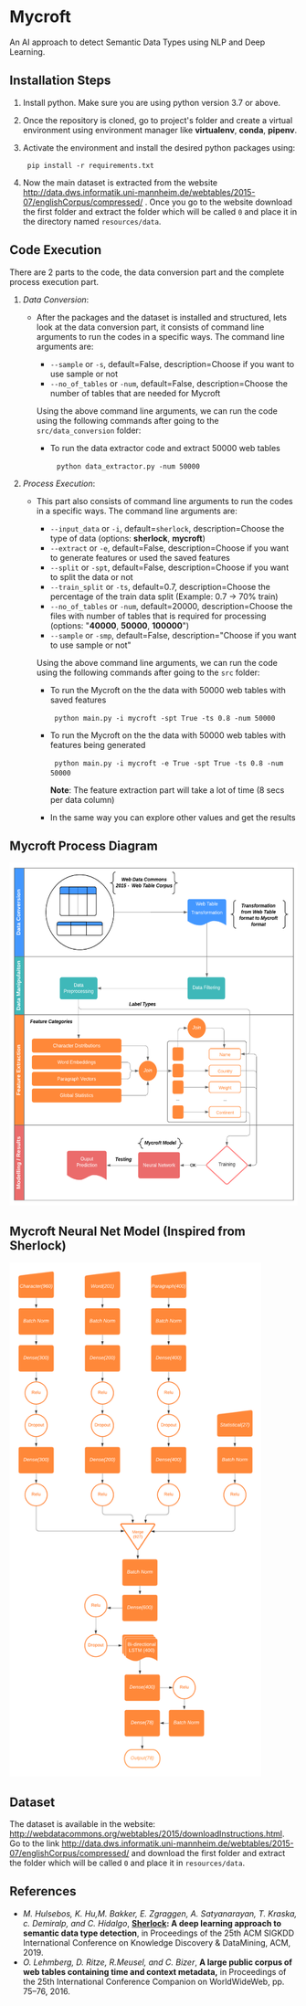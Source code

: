 # Mycroft

An AI approach to detect Semantic Data Types using NLP and Deep Learning.


## Installation Steps

1) Install python. Make sure you are using python version 3.7 or above.

2) Once the repository is cloned, go to project's folder and create a virtual environment using environment manager like **virtualenv**, **conda**, **pipenv**.

3) Activate the environment and install the desired python packages using:

    ```
     pip install -r requirements.txt
    ```

4) Now the main dataset is extracted from the website http://data.dws.informatik.uni-mannheim.de/webtables/2015-07/englishCorpus/compressed/ .
 Once you go to the website download the first folder and extract the folder which will be called `0` and place it in the directory named `resources/data`.

## Code Execution

There are 2 parts to the code, the data conversion part and the complete process execution part.

1. *Data Conversion*: 

   - After the packages and the dataset is installed and structured, lets look at the data conversion part, it consists of command line arguments to run the codes in a specific ways. The command line arguments are:

     - `--sample` or `-s`, default=False, description=Choose if you want to use sample or not
     - `--no_of_tables` or `-num`, default=False, description=Choose the number of tables that are needed for Mycroft

     Using the above command line arguments, we can run the code using the following commands after going to the `src/data_conversion` folder:

     - To run the data extractor code and extract 50000 web tables

       ​	``` python data_extractor.py -num 50000```

2. *Process Execution*:

   - This part also consists of command line arguments to run the codes in a specific ways. The command line arguments are:

     - `--input_data` or `-i`, default=`sherlock`, description=Choose the type of data (options: **sherlock**, **mycroft**)
     - `--extract` or `-e`, default=False, description=Choose if you want to generate features or used the saved features
     - `--split` or `-spt`, default=False, description=Choose if you want to split the data or not
     - `--train_split` or `-ts`, default=0.7, description=Choose the percentage of the train data split (Example: 0.7 -> 70% train)
     - `--no_of_tables` or `-num`, default=20000, description=Choose the files with number of tables that is required for processing (options: "**40000**, **50000**, **100000**")
     - `--sample` or `-smp`, default=False, description="Choose if you want to use sample or not"

     Using the above command line arguments, we can run the code using the following commands after going to the `src` folder:

     - To run the Mycroft on the the data with 50000 web tables with saved features

       ``` python main.py -i mycroft -spt True -ts 0.8 -num 50000```

     - To run the Mycroft on the the data with 50000 web tables with features being generated

         ``` python main.py -i mycroft -e True -spt True -ts 0.8 -num 50000```

         **Note**: The feature extraction part will take a lot of time (8 secs per data column)

     - In the same way you can explore other values and get the results

       

## Mycroft Process Diagram

<img src="resources/images/architectural_diagram.png" width="600" height="600" />

## Mycroft Neural Net Model (Inspired from Sherlock)

<img src="resources/images/nnmodel.png" height="900" />

## Dataset

The dataset is available in the website: http://webdatacommons.org/webtables/2015/downloadInstructions.html. Go to the link http://data.dws.informatik.uni-mannheim.de/webtables/2015-07/englishCorpus/compressed/ and download the first folder and extract the folder which will be called `0` and place it in `resources/data`.

## References

- *M. Hulsebos, K. Hu,M. Bakker, E. Zgraggen, A. Satyanarayan, T. Kraska, c. Demiralp, and C. Hidalgo*, **[Sherlock](https://github.com/madelonhulsebos/sherlock): A deep learning approach to semantic data type detection**, in Proceedings of the 25th ACM SIGKDD International Conference on Knowledge Discovery &#38; DataMining, ACM, 2019.
- *O. Lehmberg, D. Ritze, R.Meusel, and C. Bizer*, **A large public corpus of web tables containing time and context metadata,** in Proceedings of the 25th International Conference Companion on WorldWideWeb, pp. 75–76, 2016.



